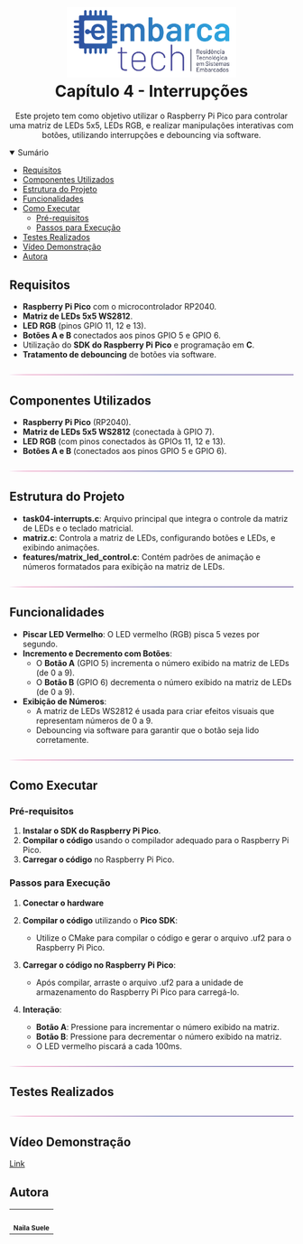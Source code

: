 <h1 align="center">
  <br>
    <img width="300px" src="https://github.com/nailasuely/task04-interrupts/blob/main/src/logo.png">
  <br>
  Capítulo 4 - Interrupções
  <br>
</h1>
<div align="center">

</div>

<div align="center"> 
  
Este projeto tem como objetivo utilizar o Raspberry Pi Pico para controlar uma matriz de LEDs 5x5, 
LEDs RGB, e realizar manipulações interativas com botões, utilizando interrupções e debouncing via software.
</div>

<details open="open">
<summary>Sumário</summary>
  
- [Requisitos](#requisitos)
- [Componentes Utilizados](#componentes-utilizados)
- [Estrutura do Projeto](#estrutura-do-projeto)
- [Funcionalidades](#funcionalidades)
- [Como Executar](#como-executar)
  - [Pré-requisitos](#pré-requisitos)
  - [Passos para Execução](#passos-para-execução)
- [Testes Realizados](#testes-realizados)
- [Vídeo Demonstração](#vídeo-demonstração)
- [Autora](#autora)

</details>


## Requisitos

- **Raspberry Pi Pico** com o microcontrolador RP2040.
- **Matriz de LEDs 5x5 WS2812**.
- **LED RGB** (pinos GPIO 11, 12 e 13).
- **Botões A e B** conectados aos pinos GPIO 5 e GPIO 6.
- Utilização do **SDK do Raspberry Pi Pico** e programação em **C**.
- **Tratamento de debouncing** de botões via software.

![-----------------------------------------------------](https://github.com/nailasuely/breakout-problem3/blob/main/assets/img/prancheta.png)


## Componentes Utilizados

- **Raspberry Pi Pico** (RP2040).
- **Matriz de LEDs 5x5 WS2812** (conectada à GPIO 7).
- **LED RGB** (com pinos conectados às GPIOs 11, 12 e 13).
- **Botões A e B** (conectados aos pinos GPIO 5 e GPIO 6).
  
![-----------------------------------------------------](https://github.com/nailasuely/breakout-problem3/blob/main/assets/img/prancheta.png)


## Estrutura do Projeto
- **task04-interrupts.c**: Arquivo principal que integra o controle da matriz de LEDs e o teclado matricial.
- **matriz.c**: Controla a matriz de LEDs, configurando botões e LEDs, e exibindo animações.
- **features/matrix_led_control.c**: Contém padrões de animação e números formatados para exibição na matriz de LEDs.
  
![-----------------------------------------------------](https://github.com/nailasuely/breakout-problem3/blob/main/assets/img/prancheta.png)


## Funcionalidades

- **Piscar LED Vermelho**: O LED vermelho (RGB) pisca 5 vezes por segundo.
- **Incremento e Decremento com Botões**: 
  - O **Botão A** (GPIO 5) incrementa o número exibido na matriz de LEDs (de 0 a 9).
  - O **Botão B** (GPIO 6) decrementa o número exibido na matriz de LEDs (de 0 a 9).
- **Exibição de Números**: 
  - A matriz de LEDs WS2812 é usada para criar efeitos visuais que representam números de 0 a 9.
  - Debouncing via software para garantir que o botão seja lido corretamente.

![-----------------------------------------------------](https://github.com/nailasuely/breakout-problem3/blob/main/assets/img/prancheta.png)


## Como Executar

### Pré-requisitos

1. **Instalar o SDK do Raspberry Pi Pico**.
2. **Compilar o código** usando o compilador adequado para o Raspberry Pi Pico.
3. **Carregar o código** no Raspberry Pi Pico.

### Passos para Execução

1. **Conectar o hardware**
   
3. **Compilar o código** utilizando o **Pico SDK**:
   - Utilize o CMake para compilar o código e gerar o arquivo .uf2 para o Raspberry Pi Pico.

4. **Carregar o código no Raspberry Pi Pico**:
   - Após compilar, arraste o arquivo .uf2 para a unidade de armazenamento do Raspberry Pi Pico para carregá-lo.

5. **Interação**:
   - **Botão A**: Pressione para incrementar o número exibido na matriz.
   - **Botão B**: Pressione para decrementar o número exibido na matriz.
   - O LED vermelho piscará a cada 100ms.
     
![-----------------------------------------------------](https://github.com/nailasuely/breakout-problem3/blob/main/assets/img/prancheta.png)


## Testes Realizados

![-----------------------------------------------------](https://github.com/nailasuely/breakout-problem3/blob/main/assets/img/prancheta.png)

   
## Vídeo Demonstração
[Link](https://youtu.be/5P4eKq4PS4c)
## Autora

<table>
  <tr>
    <td align="center">
      <a href="https://github.com/nailasuely" target="_blank">
        <img src="https://avatars.githubusercontent.com/u/98486996?v=4" width="100px;" alt=""/>
      </a>
      <br /><sub><b> Naila Suele </b></sub>
    </td>

</table>


